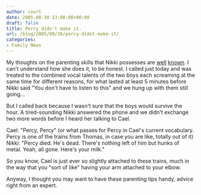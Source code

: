 ```yaml
---
author: court
date: 2005-08-30 13:08:08+00:00
draft: false
title: Percy didn't make it.
url: /blog/2005/08/30/percy-didnt-make-it/
categories:
- Family News
---
```


My thoughts on the parenting skills that Nikki possesses are [well](http://www.vallentyne.com/blog/archives/2005/01/heres_some_proo.html) [known](http://www.vallentyne.com/blog/archives/2004/10/nikki_is_a_supe.html).  I can't understand how she does it, to be honest.  I called just today and was treated to the combined vocal talents of the two boys each screaming at the same time for different reasons, for what lasted at least 5 minutes before Nikki said "You don't have to listen to this" and we hung up with them still going...

But I called back because I wasn't sure that the boys would survive the hour.  A tired-sounding Nikki answered the phone and we didn't exchange two more words before I heard her talking to Cael.  

Cael: "Percy, Percy" (or what passes for Percy in Cael's current vocabulary.  Percy is one of the trains from Thomas, in case you are like, totally out of it)
Nikki: "Percy died.  He's dead.  There's nothing left of him but hunks of metal.  Yeah, all gone.  Here's your milk."

So you know, Cael is just ever so slightly attached to these trains, much in the way that you "sort of like" having your arm attached to your elbow.

Anyway, I thought you may want to have these parenting tips handy, advice right from an expert.
